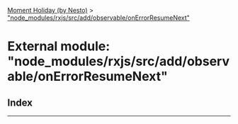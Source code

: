 [Moment Holiday (by Nesto)](../README.md) > ["node_modules/rxjs/src/add/observable/onErrorResumeNext"](../modules/_node_modules_rxjs_src_add_observable_onerrorresumenext_.md)

# External module: "node_modules/rxjs/src/add/observable/onErrorResumeNext"

## Index

---

